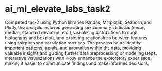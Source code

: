# ai_ml_elevate_labs_task2

 Completed task2 using Python libraries Pandas, Matplotlib, Seaborn, and Plotly, the analysis includes generating key summary statistics (mean, median, standard deviation, etc.), visualizing distributions through histograms and boxplots, and exploring relationships between features using pairplots and correlation matrices. The process helps identify important patterns, trends, and anomalies within the data, providing valuable insights and guiding further data preprocessing or modeling steps. Interactive visualizations with Plotly enhance the exploratory experience, making it easier to communicate findings and make informed decisions.
